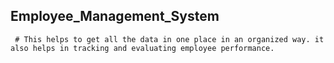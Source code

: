 ## Employee_Management_System

``` # This helps to get all the data in one place in an organized way. it also helps in tracking and evaluating employee performance.```

